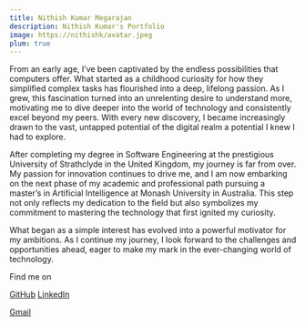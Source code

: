 ```yaml
---
title: Nithish Kumar Megarajan
description: Nithish Kumar's Portfolio
image: https://nithishk/avatar.jpeg
plum: true
---
```


From an early age, I’ve been captivated by the endless possibilities that computers offer. What started as a childhood curiosity for how they simplified complex tasks has flourished into a deep, lifelong passion. As I grew, this fascination turned into an unrelenting desire to understand more, motivating me to dive deeper into the world of technology and consistently excel beyond my peers. With every new discovery, I became increasingly drawn to the vast, untapped potential of the digital realm a potential I knew I had to explore.

After completing my degree in Software Engineering at the prestigious University of Strathclyde in the United Kingdom, my journey is far from over. My passion for innovation continues to drive me, and I am now embarking on the next phase of my academic and professional path pursuing a master’s in Artificial Intelligence at Monash University in Australia. This step not only reflects my dedication to the field but also symbolizes my commitment to mastering the technology that first ignited my curiosity.

What began as a simple interest has evolved into a powerful motivator for my ambitions. As I continue my journey, I look forward to the challenges and opportunities ahead, eager to make my mark in the ever-changing world of technology.

Find me on

<p flex="~ gap-3 wrap" class="mt--2!">
  <a href="https://github.com/NithishK5" target="_blank"><span op75 i-simple-icons-github /> GitHub</a>
  <a href="https://www.linkedin.com/in/nithish-kumar-megarajan-2a17b31b4/" target="_blank"><span op75 i-simple-icons-linkedin/> LinkedIn</a>
  <a href="mailto:nithishkmegaraj05@gmail.com" class="mail-send">
          <div span op75 i-simple-icons-gmail /> Gmail
        </a>
</p>

